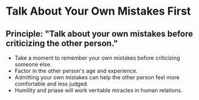 # Talk About Your Own Mistakes First #

## Principle: "Talk about your own mistakes before criticizing the other person." ##

- Take a moment to remember your own mistakes before criticizing someone else.  
- Factor in the other person's age and experience.  
- Admitting your own mistakes can help the other person feel more comfortable and less judged.  
- Humility and priase will work veritable miracles in human relations.  
